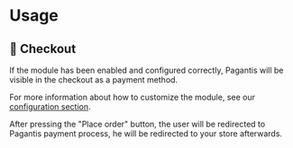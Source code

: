 # Usage

## :eyes: Checkout

If the module has been enabled and configured correctly, Pagantis will be visible in the checkout as a payment method.

For more information about how to customize the module, see our [configuration section](./configuration.md).

After pressing the "Place order" button, the user will be redirected to Pagantis payment process, he will be redirected to your store afterwards.
